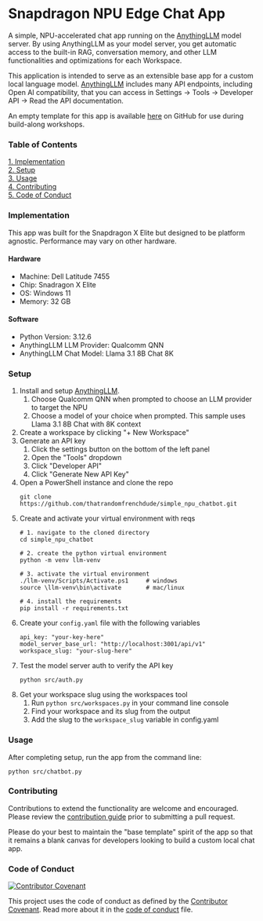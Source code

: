 # Snapdragon NPU Edge Chat App

A simple, NPU-accelerated chat app running on the [AnythingLLM](https://anythingllm.com/) model server. By using AnythingLLM as your model server, you get automatic access to the built-in RAG, conversation memory, and other LLM functionalities and optimizations for each Workspace.

This application is intended to serve as an extensible base app for a custom local language model. [AnythingLLM](https://anythingllm.com/) includes many API endpoints, including Open AI compatibility, that you can access in Settings -> Tools -> Developer API -> Read the API documentation.

An empty template for this app is available [here](https://github.com/thatrandomfrenchdude/simple-npu-chatbot-template) on GitHub for use during build-along workshops.

### Table of Contents
[1. Implementation](#implementation)<br>
[2. Setup](#setup)<br>
[3. Usage](#usage)<br>
[4. Contributing](#contributing)<br>
[5. Code of Conduct](#code-of-conduct)<br>

### Implementation
This app was built for the Snapdragon X Elite but designed to be platform agnostic. Performance may vary on other hardware.

#### Hardware
- Machine: Dell Latitude 7455
- Chip: Snadragon X Elite
- OS: Windows 11
- Memory: 32 GB

#### Software
- Python Version: 3.12.6
- AnythingLLM LLM Provider: Qualcomm QNN
- AnythingLLM Chat Model: Llama 3.1 8B Chat 8K

### Setup
1. Install and setup [AnythingLLM](https://anythingllm.com/).
    1. Choose Qualcomm QNN when prompted to choose an LLM provider to target the NPU
    2. Choose a model of your choice when prompted. This sample uses Llama 3.1 8B Chat with 8K context
2. Create a workspace by clicking "+ New Workspace"
3. Generate an API key
    1. Click the settings button on the bottom of the left panel
    2. Open the "Tools" dropdown
    3. Click "Developer API"
    4. Click "Generate New API Key"
4. Open a PowerShell instance and clone the repo
    ```
    git clone https://github.com/thatrandomfrenchdude/simple_npu_chatbot.git
    ```
5. Create and activate your virtual environment with reqs
    ```
    # 1. navigate to the cloned directory
    cd simple_npu_chatbot

    # 2. create the python virtual environment
    python -m venv llm-venv

    # 3. activate the virtual environment
    ./llm-venv/Scripts/Activate.ps1     # windows
    source \llm-venv\bin\activate       # mac/linux

    # 4. install the requirements
    pip install -r requirements.txt
    ```
6. Create your `config.yaml` file with the following variables
    ```
    api_key: "your-key-here"
    model_server_base_url: "http://localhost:3001/api/v1"
    workspace_slug: "your-slug-here"
    ```
7. Test the model server auth to verify the API key
    ```
    python src/auth.py
    ```
8. Get your workspace slug using the workspaces tool
    1. Run ```python src/workspaces.py``` in your command line console
    2. Find your workspace and its slug from the output
    3. Add the slug to the `workspace_slug` variable in config.yaml

### Usage
After completing setup, run the app from the command line:
```
python src/chatbot.py
```

### Contributing
Contributions to extend the functionality are welcome and encouraged. Please review the [contribution guide](CONTRIBUTING.md) prior to submitting a pull request. 

Please do your best to maintain the "base template" spirit of the app so that it remains a blank canvas for developers looking to build a custom local chat app.

### Code of Conduct
[![Contributor Covenant](https://img.shields.io/badge/Contributor%20Covenant-2.1-4baaaa.svg)](code_of_conduct.md)

This project uses the code of conduct as defined by the [Contributor Covenant](https://www.contributor-covenant.org/). Read more about it in the [code of conduct](CODE_OF_CONDUCT.md) file.
